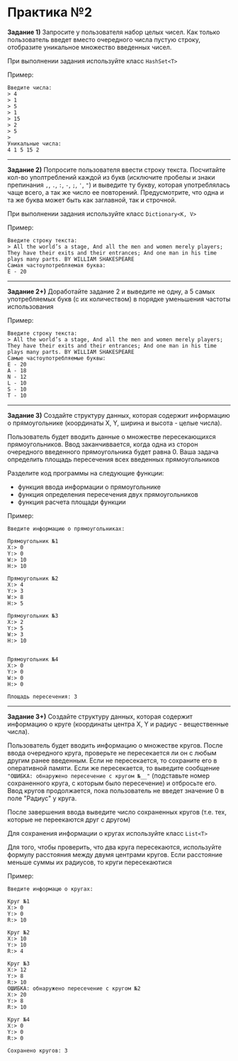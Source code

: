 Практика №2
===========

**Задание 1)** Запросите у пользователя набор целых чисел. Как только пользователь введет вместо очередного числа пустую строку, отобразите уникальное множество введенных чисел.

При выполнении задания используйте класс `HashSet<T>`

Пример:
```
Введите числа:
> 4
> 1
> 5
> 1
> 15
> 2
> 5
>
Уникальные числа:
4 1 5 15 2
```

-------


**Задание 2)** Попросите пользователя ввести строку текста. Посчитайте кол-во уполтреблений каждой из букв (исключите пробелы и знаки препинания `,`, `.`, `:`, `-`, `;`, `'`, `"`) и выведите ту букву, которая употреблялась чаще всего, а так же число ее повторений. Предусмотрите, что одна и та же буква может быть как заглавной, так и строчной.

При выполнении задания используйте класс `Dictionary<K, V>`

Пример:
```
Введите строку текста:
> All the world’s a stage, And all the men and women merely players; They have their exits and their entrances; And one man in his time plays many parts. BY WILLIAM SHAKESPEARE
Самая частоупотребляемая буква:
E - 20
```

-------

**Задание 2+)** Доработайте задание 2 и выведите не одну, а 5 самых употребляемых букв (с их количеством) в порядке уменьшения частоты использования

Пример:
```
Введите строку текста:
> All the world’s a stage, And all the men and women merely players; They have their exits and their entrances; And one man in his time plays many parts. BY WILLIAM SHAKESPEARE
Самые частоупотребляемые буквы:
E - 20
A - 18
N - 12
L - 10
S - 10
T - 10
```

-------

**Задание 3)** Создайте структуру данных, которая содержит информацию о прямоугольнике (координаты X, Y, ширина и высота - целые числа). 

Пользователь будет вводить данные о множестве пересекающихся прямоугольников. Ввод заканчиввается, когда одна из сторон очередного введенного прямоугольника будет равна 0. Ваша задача определить площадь пересечения всех введенных прямоугольников

Разделите код программы на следующие функции:

- функция ввода информации о прямоугольнике
- функция определения пересечения двух прямоугольников
- функция расчета площади функции

Пример:
```
Введите информацию о прямоугольниках:

Прямоугольник №1
X:> 0
Y:> 0
W:> 10
H:> 10

Прямоугольник №2
X:> 4
Y:> 3
W:> 8
H:> 5

Прямоугольник №3
X:> 2
Y:> 5
W:> 3
H:> 10


Прямоугольник №4
X:> 0
Y:> 0
W:> 0
H:> 0

Площадь пересечения: 3
```

-------


**Задание 3+)** Создайте структуру данных, которая содержит информацию о круге (координаты центра X, Y и радиус - вещественные числа). 

Пользователь будет вводить информацию о множестве кругов. После ввода очередного круга, проверьте не пересекается ли он с любым другим ранее введенным. Если не пересекается, то сохраните его в оперативной памяти. Если же пересекается, то выведите сообщение `"ОШИБКА: обнаружено пересечение с кругом №__"` (подставьте номер сохраненного круга, с которым было пересечение) и отбросьте его. Ввод кругов продолжается, пока пользователь не введет значение 0 в поле "Радиус" у круга. 

После завершения ввода выведите число сохраненных кругов (т.е. тех, которые не переекаются друг с другом)

Для сохранения информации о кругах используйте класс `List<T>`

Для того, чтобы проверить, что два круга пересекаются, используйте формулу расстояния между двумя центрами кругов. Если расстояние меньше суммы их радиусов, то круги пересекаютися

Пример:
```
Введите информацю о кругах:

Круг №1
X:> 0
Y:> 0
R:> 10

Круг №2
X:> 10
Y:> 10
R:> 4

Круг №3
X:> 12
Y:> 8
R:> 10
ОШИБКА: обнаружено пересечение с кругом №2
X:> 20
Y:> 8
R:> 10

Круг №4
X:> 0
Y:> 0
R:> 0

Сохранено кругов: 3
```
